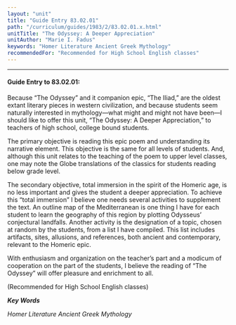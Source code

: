 ```yaml
---
layout: "unit"
title: "Guide Entry 83.02.01"
path: "/curriculum/guides/1983/2/83.02.01.x.html"
unitTitle: "The Odyssey: A Deeper Appreciation"
unitAuthor: "Marie I. Fadus"
keywords: "Homer Literature Ancient Greek Mythology"
recommendedFor: "Recommended for High School English classes"
---
```

<body>
<hr/>
<h4>
Guide Entry to 83.02.01:
</h4>
Because “The Odyssey” and it companion epic, “The Iliad,” are the oldest extant literary pieces in western civilization, and because students seem naturally interested in mythology—what might and might not have been—I should like to offer this unit, “The Odyssey: A Deeper Appreciation,” to teachers of high school, college bound students.
<p>
The primary objective is reading this epic poem and understanding its narrative element.  This objective is the same for all levels of students.  And, although this unit relates to the teaching of the poem to upper level classes, one may note the Globe translations of the classics for students reading below grade level.
</p>
<p>
The secondary objective, total immersion in the spirit of the Homeric age, is no less important and gives the student a deeper appreciation.  To achieve this “total immersion” I believe one needs several activities to supplement the text.  An outline map of the Mediterranean is one thing I have for each student to learn the geography of this region by plotting Odysseus’ conjectural landfalls. Another activity is the designation of a topic, chosen at random by the students, from a list I have compiled.  This list includes artifacts, sites, allusions, and references, both ancient and contemporary, relevant to the Homeric epic.
</p>
<p>
With enthusiasm and organization on the teacher’s part and a modicum of cooperation on the part of the students, I believe the reading of “The Odyssey” will offer pleasure and enrichment to all.
</p>
<p>
(Recommended for High School English classes)
</p>
<p>
<b>
<i>
Key Words
</i>
</b>
<br/>
</p>
<p>
<i>
Homer Literature Ancient Greek Mythology
</i>
</p>
</body>